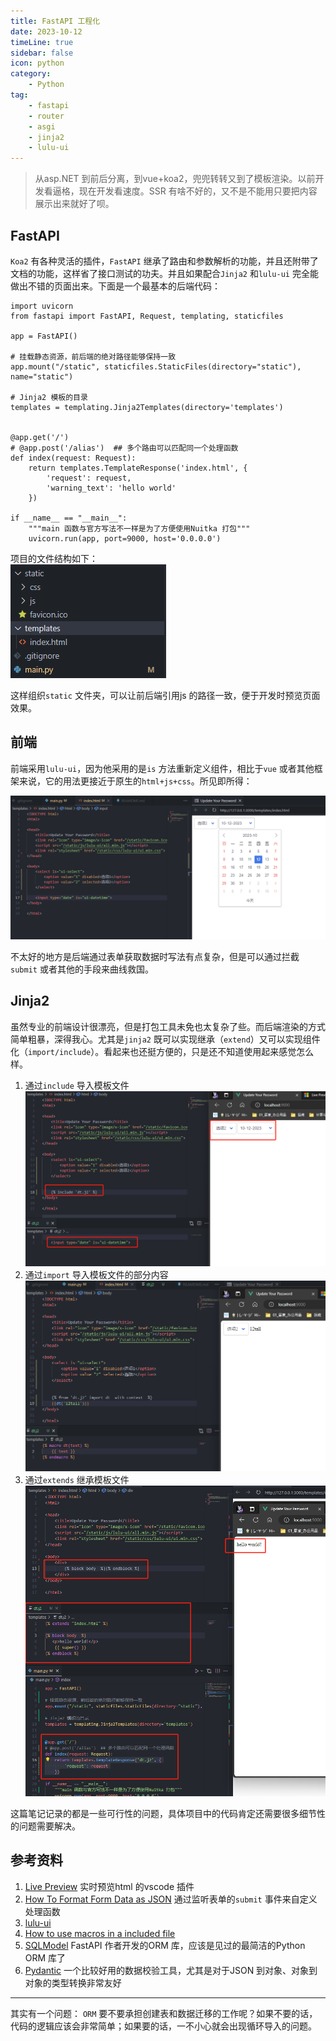 ```yaml
---  
title: FastAPI 工程化  
date: 2023-10-12
timeLine: true
sidebar: false  
icon: python
category:  
    - Python      
tag:   
    - fastapi   
    - router  
    - asgi 
    - jinja2  
    - lulu-ui
---    
```


> 从asp.NET 到前后分离，到vue+koa2，兜兜转转又到了模板渲染。以前开发看逼格，现在开发看速度。SSR 有啥不好的，又不是不能用只要把内容展示出来就好了呗。  

## FastAPI  
`Koa2` 有各种灵活的插件，`FastAPI` 继承了路由和参数解析的功能，并且还附带了文档的功能，这样省了接口测试的功夫。并且如果配合`Jinja2` 和`lulu-ui` 完全能做出不错的页面出来。下面是一个最基本的后端代码：  
```python{22}
import uvicorn
from fastapi import FastAPI, Request, templating, staticfiles

app = FastAPI()

# 挂载静态资源，前后端的绝对路径能够保持一致
app.mount("/static", staticfiles.StaticFiles(directory="static"), name="static")

# Jinja2 模板的目录
templates = templating.Jinja2Templates(directory='templates')


@app.get('/')
# @app.post('/alias')  ## 多个路由可以匹配同一个处理函数
def index(request: Request):
    return templates.TemplateResponse('index.html', {
        'request': request,
        'warning_text': 'hello world'
    })

if __name__ == "__main__":
    """main 函数与官方写法不一样是为了方便使用Nuitka 打包"""
    uvicorn.run(app, port=9000, host='0.0.0.0')
```  

项目的文件结构如下：  
![Alt text](./img/file-structure.png)     

这样组织`static` 文件夹，可以让前后端引用js 的路径一致，便于开发时预览页面效果。   

## 前端  

前端采用`lulu-ui`，因为他采用的是`is` 方法重新定义组件，相比于`vue` 或者其他框架来说，它的用法更接近于原生的`html+js+css`。所见即所得：  

![Alt text](./img/lulu-ui.png)  

不太好的地方是后端通过表单获取数据时写法有点复杂，但是可以通过拦截`submit` 或者其他的手段来曲线救国。   

## Jinja2   
虽然专业的前端设计很漂亮，但是打包工具未免也太复杂了些。而后端渲染的方式简单粗暴，深得我心。尤其是`jinja2` 既可以实现继承（`extend`）又可以实现组件化（`import/include`）。看起来也还挺方便的，只是还不知道使用起来感觉怎么样。  

1. 通过`include` 导入模板文件     
![Alt text](./img/include.png)  
2. 通过`import` 导入模板文件的部分内容  
![Alt text](./img/import.png)  
3. 通过`extends` 继承模板文件  
![Alt text](./img/extends.png)  

这篇笔记记录的都是一些可行性的问题，具体项目中的代码肯定还需要很多细节性的问题需要解决。



## 参考资料  
1. [Live Preview](https://marketplace.visualstudio.com/items?itemName=ms-vscode.live-server) 实时预览html 的vscode 插件  
2. [How To Format Form Data as JSON](https://www.section.io/engineering-education/how-to-format-form-data-as-json/) 通过监听表单的`submit` 事件来自定义处理函数    
3. [lulu-ui](https://l-ui.com/)    
4. [How to use macros in a included file](https://stackoverflow.com/a/45024799)  
5. [SQLModel](https://sqlmodel.tiangolo.com/) FastAPI 作者开发的ORM 库，应该是见过的最简洁的Python ORM 库了    
6. [Pydantic](https://docs.pydantic.dev/latest/) 一个比较好用的数据校验工具，尤其是对于JSON 到对象、对象到对象的类型转换非常友好  

-----  

其实有一个问题： `ORM` 要不要承担创建表和数据迁移的工作呢？如果不要的话，代码的逻辑应该会非常简单；如果要的话，一不小心就会出现循环导入的问题。
